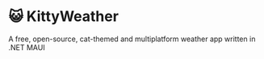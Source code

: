 # 😺 KittyWeather

A free, open-source, cat-themed and multiplatform weather app written in .NET MAUI
